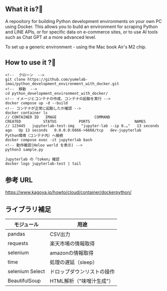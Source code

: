 ## What it is?🧐
A repository for building Python development environments on your own PC using Docker.
This allows you to build an environment for scraping Python and LINE APIs, or for specific data on e-commerce sites, or to use AI tools such as Chat GPT at a more advanced level.

To set up a generic environment - using the Mac book Air's M2 chip.


## How to use it ?🧐

<!--  root  -->
```
<!--  クローン  -->
git clone https://github.com/yumelab-imai/python_development_environment_with_docker.git
<!--  移動  -->
cd python_development_environment_with_docker/
<!-- イメージとコンテナの作成、コンテナの起動を実行 -->
docker compose up -d --build
<!-- コンテナが正常に起動したか確認 -->
docker container ls
// CONTAINER ID   IMAGE                 COMMAND                  CREATED          STATUS          PORTS                    NAMES
// 123445   jupyterlab-test-img   "jupyter-lab --ip 0.…"   13 seconds ago   Up 13 seconds   0.0.0.0:6666->6666/tcp   dev-jupyterlab
Python環境（コンテナ内）へ接続
docker compose exec -it jupyterlab bash
<!-- 動作確認(Heloo world を表示) -->
python3 sample.py
```

```
Jupyterlab の「token」確認
docker logs jupyterlab-test | tail
```


## 参考 URL
https://www.kagoya.jp/howto/cloud/container/dockerpython/


## ライブラリ補足
| モジュール | 用途 |
| -------- | -------- |
| pandas | CSV出力 |
| requests | 楽天市場の情報取得 |
| selenium | amazonの情報取得 |
| time | 処理の遅延（sleep） |
| selenium Select | ドロップダウンリストの操作 |
| BeautifulSoup | HTML解析（"味噌汁生成"） |
